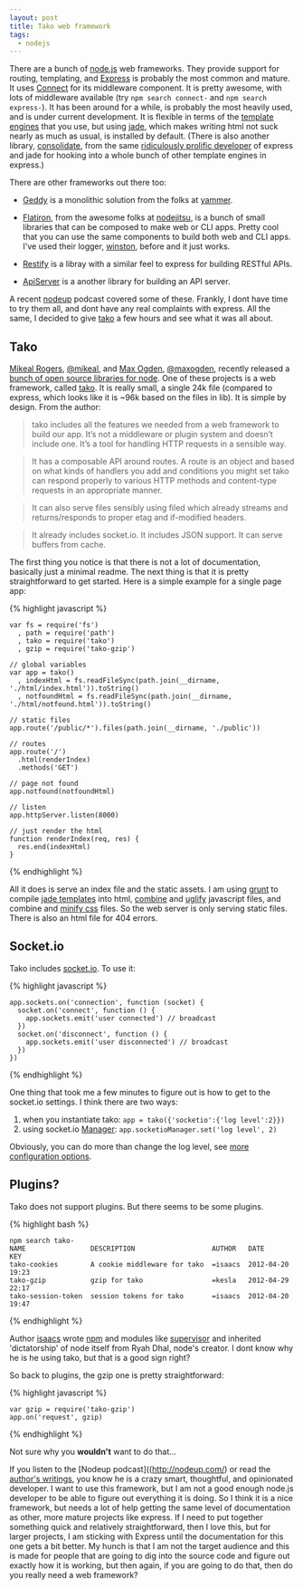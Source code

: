 ```yaml
---
layout: post
title: Tako web framework
tags: 
  - nodejs
---
```


There are a bunch of [node.js](http://nodejs.org/) web frameworks. They provide support for routing, templating, and  [Express](http://expressjs.com/) is probably the most common and mature. It uses [Connect](http://www.senchalabs.org/connect/) for its middleware component. It is pretty awesome, with lots of middleware available (try `npm search connect-` and `npm search express-`). It has been around for a while, is probably the most heavily used, and is under current development. It is flexible in terms of the [template engines](http://expressjs.com/guide.html#template-engines) that you use, but using [jade](), which makes writing html not suck nearly as much as usual, is installed by default. (There is also another library, [consolidate](https://github.com/visionmedia/consolidate.js), from the same [ridiculously prolific developer](http://tjholowaychuk.com/) of express and jade for hooking into a whole bunch of other template engines in express.)

There are other frameworks out there too:

* [Geddy](http://geddyjs.org/) is a monolithic solution from the folks at [yammer](http://yammer.com/).

* [Flatiron](http://flatironjs.org/), from the awesome folks at [nodejitsu](http://nodejitsu.com/), is a bunch of small libraries that can be composed to make web or CLI apps. Pretty cool that you can use the same components to build both web and CLI apps. I've used their logger, [winston](http://flatironjs.org/#logging), before and it just works.

* [Restify](http://mcavage.github.com/node-restify/) is a libray with a similar feel to express for building RESTful APIs.

* [ApiServer](http://kilianc.github.com/node-apiserver/) is a	another library for building an API server.

A recent [nodeup](http://nodeup.com/fourteen) podcast covered some of these. Frankly, I dont have time to try them all, and dont have any real complaints with express. All the same, I decided to give [tako](https://github.com/mikeal/tako) a few hours and see what it was all about.


## Tako

[Mikeal Rogers](http://www.mikealrogers.com/), [@mikeal](https://twitter.com/#!/mikeal), and [Max Ogden](http://www.maxogden.com/), [@maxogden](https://twitter.com/#!/maxogden), recently released a [bunch of open source libraries for node](http://www.mikealrogers.com/posts/open-source.html). One of these projects is a web framework, called [tako](https://github.com/mikeal/tako). It is really small, a single 24k file (compared to express, which looks like it is ~96k based on the files in lib). It is simple by design. From the author:

> tako includes all the features we needed from a web framework to build our app. It’s not a middleware or plugin system and doesn’t include one. It’s a tool for handling HTTP requests in a sensible way.

> It has a composable API around routes. A route is an object and based on what kinds of handlers you add and conditions you might set tako can respond properly to various HTTP methods and content-type requests in an appropriate manner.

> It can also serve files sensibly using filed which already streams and returns/responds to proper etag and if-modified headers.

> It already includes socket.io. It includes JSON support. It can serve buffers from cache.

The first thing you notice is that there is not a lot of documentation, basically just a minimal readme. The next thing is that it is pretty straightforward to get started. Here is a simple example for a single page app:

{% highlight javascript %}

    var fs = require('fs')
      , path = require('path')
      , tako = require('tako')
      , gzip = require('tako-gzip')

    // global variables
    var app = tako()
      , indexHtml = fs.readFileSync(path.join(__dirname, './html/index.html')).toString()
      , notfoundHtml = fs.readFileSync(path.join(__dirname, './html/notfound.html')).toString()

    // static files
    app.route('/public/*').files(path.join(__dirname, './public'))

    // routes
    app.route('/')
      .html(renderIndex)
      .methods('GET')

    // page not found
    app.notfound(notfoundHtml)

    // listen
    app.httpServer.listen(8000)

    // just render the html
    function renderIndex(req, res) {
      res.end(indexHtml)
    }

{% endhighlight %}

All it does is serve an index file and the static assets. I am using [grunt](https://github.com/cowboy/grunt/) to compile [jade templates](https://github.com/gruntjs/grunt-contrib/blob/master/docs/jade.md) into html, [combine](https://github.com/cowboy/grunt/blob/master/docs/task_concat.md) and [uglify](https://github.com/cowboy/grunt/blob/master/docs/task_min.md) javascript files, and combine and [minify css](https://github.com/gruntjs/grunt-contrib/blob/master/docs/mincss.md) files. So the web server is only serving static files. There is also an html file for 404 errors.


## Socket.io

Tako includes [socket.io](http://socket.io/). To use it:

{% highlight javascript %}

    app.sockets.on('connection', function (socket) {
      socket.on('connect', function () {
        app.sockets.emit('user connected') // broadcast
      })
      socket.on('disconnect', function () {
        app.sockets.emit('user disconnected') // broadcast
      })
    })

{% endhighlight %}

One thing that took me a few minutes to figure out is how to get to the socket.io settings. I think there are two ways:

1. when you instantiate tako: `app = tako({'socketio':{'log level':2}})`
2. using socket.io [Manager](https://github.com/LearnBoost/socket.io/blob/master/lib/manager.js): `app.socketioManager.set('log level', 2)`

Obviously, you can do more than change the log level, see [more configuration options](https://github.com/LearnBoost/Socket.IO/wiki/Configuring-Socket.IO).


## Plugins?

Tako does not support plugins. But there seems to be some plugins.

{% highlight bash %}

    npm search tako-
    NAME                DESCRIPTION                   AUTHOR   DATE              KEY
    tako-cookies        A cookie middleware for tako  =isaacs  2012-04-20 19:23
    tako-gzip           gzip for tako                 =kesla   2012-04-29 22:17
    tako-session-token  session tokens for tako       =isaacs  2012-04-20 19:47

{% endhighlight %}

Author [isaacs](http://blog.izs.me/) wrote [npm](http://npmjs.org/) and modules like [supervisor](https://github.com/isaacs/node-supervisor) and inherited 'dictatorship' of node itself from Ryah Dhal, node's creator. I dont know why he is he using tako, but that is a good sign right?

So back to plugins, the gzip one is pretty straightforward:

{% highlight javascript %}

    var gzip = require('tako-gzip')
    app.on('request', gzip)

{% endhighlight %}
    
Not sure why you **wouldn't** want to do that...

If you listen to the [Nodeup podcast]((http://nodeup.com/) or read the [author's writings]((http://www.mikealrogers.com/),), you know he is a crazy smart, thoughtful, and opinionated developer. I want to use this framework, but I am not a good enough node.js developer to be able to figure out everything it is doing. So I think it is a nice framework, but needs a lot of help getting the same level of documentation as other, more mature projects like express. If I need to put together something quick and relatively straightforward, then I love this, but for larger projects, I am sticking with Express until the documentation for this one gets a bit better. My hunch is that I am not the target audience and this is made for people that are going to dig into the source code and figure out exactly how it is working, but then again, if you are going to do that, then do you really need a web framework?